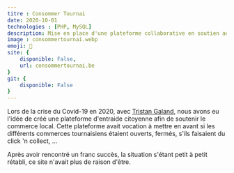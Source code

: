 ```yaml
---
titre : Consommer Tournai
date: 2020-10-01
technologies : [PHP, MySQL]
description: Mise en place d'une plateforme collaborative en soutien aux commerçants tournaisiens
image : consommertournai.webp
emoji: 🍔
site: {
    disponible: False,
    url: consommertournai.be
}
git: {
    disponible: False
}
---
```


Lors de la crise du Covid-19 en 2020, avec [Tristan Galand](https://galandtristan.be), nous avons eu l'idée de créé une plateforme d'entraide citoyenne afin de soutenir le commerce local. Cette plateforme avait vocation à mettre en avant si les différents commerces tournaisiens étaient ouverts, fermés, s'ils faisaient du click 'n collect, ...

Après avoir rencontré un franc succès, la situation s'étant petit à petit rétabli, ce site n'avait plus de raison d'être.
